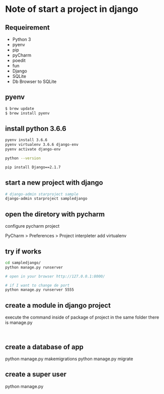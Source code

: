 # Note of start a project in django

## Requeirement 
- Python 3
- pyenv
- pip
- pyCharm
- poedit
- fun
- Django
- SQLite
- Db Browser to SQLite

## pyenv
```bash
$ brew update
$ brew install pyenv
```

## install python 3.6.6
```bash
pyenv install 3.6.6
pyenv virtualenv 3.6.6 django-env
pyenv activate django-env

python --version

pip install Django==2.1.7
```

## start a new project with django
```bash
# django-admin starproject sample
django-admin starproject sampledjango
```

## open the diretory with pycharm
configure pycharm project

PyCharm > Preferences > Project 
interpleter
add virtualenv

## try if works
```bash
cd sampledjango/
python manage.py runserver

# open in your browser http://127.0.0.1:8000/

# if I want to change de port
python manage.py runserver 5555
```

## create a module in django project 
execute the command inside of package of project
in the same folder there is manage.py
```bash



```

## create a database of app
python manage.py makemigrations
python manage.py migrate

## create a super user
python manage.py